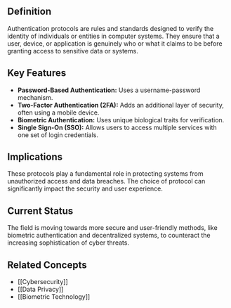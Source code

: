 
## Definition

Authentication protocols are rules and standards designed to verify the identity of individuals or entities in computer systems. They ensure that a user, device, or application is genuinely who or what it claims to be before granting access to sensitive data or systems.

## Key Features

- **Password-Based Authentication:** Uses a username-password mechanism.
- **Two-Factor Authentication (2FA):** Adds an additional layer of security, often using a mobile device.
- **Biometric Authentication:** Uses unique biological traits for verification.
- **Single Sign-On (SSO):** Allows users to access multiple services with one set of login credentials.

## Implications

These protocols play a fundamental role in protecting systems from unauthorized access and data breaches. The choice of protocol can significantly impact the security and user experience.

## Current Status

The field is moving towards more secure and user-friendly methods, like biometric authentication and decentralized systems, to counteract the increasing sophistication of cyber threats.

## Related Concepts

- [[Cybersecurity]]
- [[Data Privacy]]
- [[Biometric Technology]]
